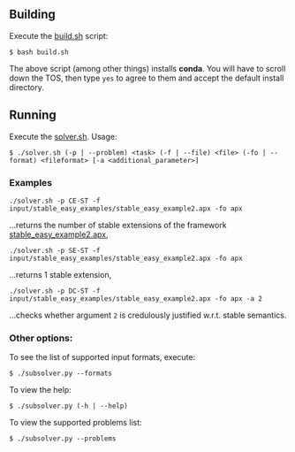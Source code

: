 ## Building

Execute the [build.sh](./build.sh) script:
```
$ bash build.sh
```
The above script (among other things) installs **conda**. You will have to scroll down the TOS, then type `yes` to agree to them and accept the default install directory.

## Running

Execute the [solver.sh](./solver.sh). Usage:

```
$ ./solver.sh (-p | --problem) <task> (-f | --file) <file> (-fo | --format) <fileformat> [-a <additional_parameter>]
```

### Examples
```
./solver.sh -p CE-ST -f input/stable_easy_examples/stable_easy_example2.apx -fo apx
```
...returns the number of stable extensions of the framework [stable_easy_example2.apx](input/stable_easy_examples/stable_easy_example2.apx),

```
./solver.sh -p SE-ST -f input/stable_easy_examples/stable_easy_example2.apx -fo apx
```
...returns 1 stable extension,


```
./solver.sh -p DC-ST -f input/stable_easy_examples/stable_easy_example2.apx -fo apx -a 2
```
...checks whether argument `2` is credulously justified w.r.t. stable semantics.


### Other options:
To see the list of supported input formats, execute:
```
$ ./subsolver.py --formats
```

To view the help:
```
$ ./subsolver.py (-h | --help)
```

To view the supported problems list:
```
$ ./subsolver.py --problems
```
